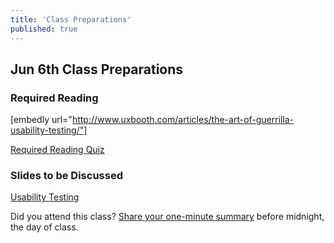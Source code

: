 ```yaml
---
title: 'Class Preparations'
published: true
---
```


## Jun 6th Class Preparations

### Required Reading
[embedly url="http://www.uxbooth.com/articles/the-art-of-guerrilla-usability-testing/"]

[Required Reading Quiz](https://sso.canvaslms.com/courses/1413912/quizzes/3212425?classes=btn,btn-primary)

### Slides to be Discussed
[Usability Testing](../../presentations/placeholder-slide?target=_blank)

Did you attend this class? [Share your one-minute summary](https://sso.canvaslms.com/courses/1413912/assignments/9519522) before midnight, the day of class.
